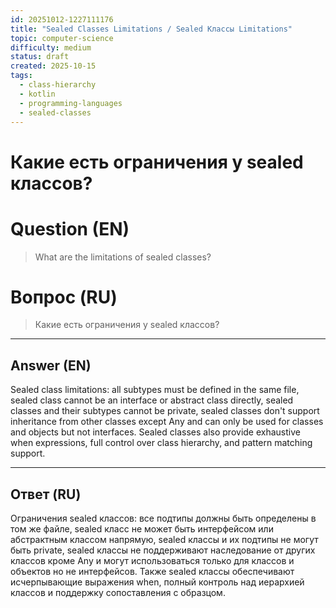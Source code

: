```yaml
---
id: 20251012-1227111176
title: "Sealed Classes Limitations / Sealed Классы Limitations"
topic: computer-science
difficulty: medium
status: draft
created: 2025-10-15
tags:
  - class-hierarchy
  - kotlin
  - programming-languages
  - sealed-classes
---
```

# Какие есть ограничения у sealed классов?

# Question (EN)
> What are the limitations of sealed classes?

# Вопрос (RU)
> Какие есть ограничения у sealed классов?

---

## Answer (EN)

Sealed class limitations: all subtypes must be defined in the same file, sealed class cannot be an interface or abstract class directly, sealed classes and their subtypes cannot be private, sealed classes don't support inheritance from other classes except Any and can only be used for classes and objects but not interfaces. Sealed classes also provide exhaustive when expressions, full control over class hierarchy, and pattern matching support.

---

## Ответ (RU)

Ограничения sealed классов: все подтипы должны быть определены в том же файле, sealed класс не может быть интерфейсом или абстрактным классом напрямую, sealed классы и их подтипы не могут быть private, sealed классы не поддерживают наследование от других классов кроме Any и могут использоваться только для классов и объектов но не интерфейсов. Также sealed классы обеспечивают исчерпывающие выражения when, полный контроль над иерархией классов и поддержку сопоставления с образцом.

